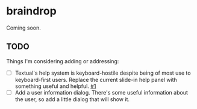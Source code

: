 # braindrop

Coming soon.

## TODO

Things I'm considering adding or addressing:

- [ ] Textual's help system is keyboard-hostile despite being of most use to
      keyboard-first users. Replace the current slide-in help panel with
      something useful and helpful.
      [#1](https://github.com/davep/braindrop/issues/1)
- [ ] Add a user information dialog. There's some useful information about
      the user, so add a little dialog that will show it.

[//]: # (README.md ends here)
